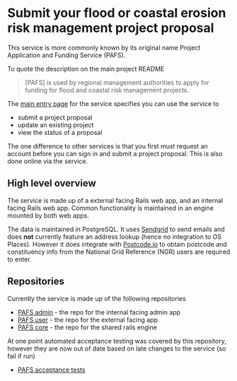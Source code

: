 # Submit your flood or coastal erosion risk management project proposal

This service is more commonly known by its original name Project Application and Funding Service (PAFS).

To quote the description on the main project README

> [PAFS] is used by regional management authorities to apply for funding for flood and coastal risk management projects.

The [main entry page](https://www.gov.uk/guidance/flood-and-coastal-defence-funding-submit-a-project) for the service specifies you can use the service to

- submit a project proposal
- update an existing project
- view the status of a proposal

The one difference to other services is that you first must request an account before you can sign in and submit a project proposal. This is also done online via the service.

## High level overview

The service is made up of a external facing Rails web app, and an internal facing Rails web app. Common functionality is maintained in an engine mounted by both web apps.

The data is maintained in PostgreSQL. It uses [Sendgrid](https://sendgrid.com/) to send emails and does **not** currently feature an address lookup (hence no integration to OS Places). However it does integrate with [Postcode.io](http://api.postcodes.io/) to obtain postcode and constituency info from the National Grid Reference (NGR) users are required to enter.

## Repositories

Currently the service is made up of the following repositories

- [PAFS admin](https://github.com/DEFRA/pafs-admin) - the repo for the internal facing admin app
- [PAFS user](https://github.com/DEFRA/pafs-user) - the repo for the external facing app
- [PAFS core](https://github.com/DEFRA/pafs_core) - the repo for the shared rails engine

At one point automated acceptance testing was covered by this repository, however they are now out of date based on late changes to the service (so fail if run)

- [PAFS acceptance tests](https://github.com/DEFRA/pafs-acceptance-tests)
